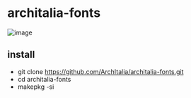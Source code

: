 # architalia-fonts

![image](https://github.com/ArchItalia/architalia-fonts/assets/117321045/923db41a-0699-4a47-892b-1146a9cfa592)

## install
* git clone https://github.com/ArchItalia/architalia-fonts.git
* cd architalia-fonts
* makepkg -si
